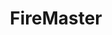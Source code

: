---
title: "FireMaster"
description: "Tool to recover forgotten master passwords in Firefox and other Mozilla-based applications, enabling access to saved credentials."
platforms: ["windows"]
categories: ["Credential", "Windows", "Forensics"]
tags: ["password-recovery", "browser-credentials", "forensic-analysis", "data-extraction", "credential-dumping"]
url: "https://securityxploded.com/firemaster.php"
documentation: "https://securityxploded.com/firemaster-guide.php"
---